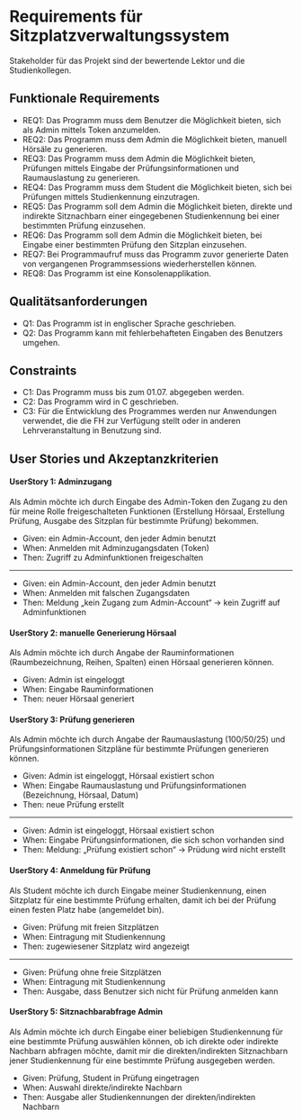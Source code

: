 # Requirements für Sitzplatzverwaltungssystem
Stakeholder für das Projekt sind der bewertende Lektor und die Studienkollegen.

## Funktionale Requirements
- REQ1: Das Programm muss dem Benutzer die Möglichkeit bieten, sich als Admin mittels Token anzumelden.
- REQ2: Das Programm muss dem Admin die Möglichkeit bieten, manuell Hörsäle zu generieren.
- REQ3: Das Programm muss dem Admin die Möglichkeit bieten, Prüfungen mittels Eingabe der Prüfungsinformationen und Raumauslastung zu generieren.
- REQ4: Das Programm muss dem Student die Möglichkeit bieten, sich bei Prüfungen mittels Studienkennung einzutragen.
- REQ5: Das Programm soll dem Admin die Möglichkeit bieten, direkte und indirekte Sitznachbarn einer eingegebenen Studienkennung bei einer bestimmten Prüfung einzusehen.
- REQ6: Das Programm soll dem Admin die Möglichkeit bieten, bei Eingabe einer bestimmten Prüfung den Sitzplan einzusehen.
- REQ7: Bei Programmaufruf muss das Programm zuvor generierte Daten von vergangenen Programmsessions wiederherstellen können.
- REQ8: Das Programm ist eine Konsolenapplikation.

## Qualitätsanforderungen
- Q1: Das Programm ist in englischer Sprache geschrieben.
- Q2: Das Programm kann mit fehlerbehafteten Eingaben des Benutzers umgehen.

## Constraints
- C1: Das Programm muss bis zum 01.07. abgegeben werden.
- C2: Das Programm wird in C geschrieben.
- C3: Für die Entwicklung des Programmes werden nur Anwendungen verwendet, die die FH zur Verfügung stellt oder in anderen Lehrveranstaltung in Benutzung sind.

## User Stories und Akzeptanzkriterien
#### UserStory 1: Adminzugang
Als Admin möchte ich durch Eingabe des Admin-Token den Zugang zu den für meine Rolle freigeschalteten Funktionen (Erstellung Hörsaal, Erstellung Prüfung, Ausgabe des Sitzplan für
bestimmte Prüfung) bekommen.
- Given: ein Admin-Account, den jeder Admin benutzt
- When: Anmelden mit Adminzugangsdaten (Token)
- Then: Zugriff zu Adminfunktionen freigeschalten
---
- Given: ein Admin-Account, den jeder Admin benutzt
- When: Anmelden mit falschen Zugangsdaten
- Then: Meldung „kein Zugang zum Admin-Account“ -> kein Zugriff auf Adminfunktionen
#### UserStory 2: manuelle Generierung Hörsaal
Als Admin möchte ich durch Angabe der Rauminformationen (Raumbezeichnung, Reihen, Spalten)
einen Hörsaal generieren können.
- Given: Admin ist eingeloggt
- When: Eingabe Rauminformationen
- Then: neuer Hörsaal generiert
#### UserStory 3: Prüfung generieren
Als Admin möchte ich durch Angabe der Raumauslastung (100/50/25) und Prüfungsinformationen
Sitzpläne für bestimmte Prüfungen generieren können.
- Given: Admin ist eingeloggt, Hörsaal existiert schon
- When: Eingabe Raumauslastung und Prüfungsinformationen (Bezeichnung, Hörsaal, Datum)
- Then: neue Prüfung erstellt
---
- Given: Admin ist eingeloggt, Hörsaal existiert schon
- When: Eingabe Prüfungsinformationen, die sich schon vorhanden sind
- Then: Meldung: „Prüfung existiert schon“ -> Prüdung wird nicht erstellt
#### UserStory 4: Anmeldung für Prüfung
Als Student möchte ich durch Eingabe meiner Studienkennung, einen Sitzplatz für eine bestimmte
Prüfung erhalten, damit ich bei der Prüfung einen festen Platz habe (angemeldet bin).
- Given: Prüfung mit freien Sitzplätzen
- When: Eintragung mit Studienkennung
- Then: zugewiesener Sitzplatz wird angezeigt
---
- Given: Prüfung ohne freie Sitzplätzen
- When: Eintragung mit Studienkennung
- Then: Ausgabe, dass Benutzer sich nicht für Prüfung anmelden kann
#### UserStory 5: Sitznachbarabfrage Admin
Als Admin möchte ich durch Eingabe einer beliebigen Studienkennung für eine bestimmte Prüfung
auswählen können, ob ich direkte oder indirekte Nachbarn abfragen möchte, damit mir die
direkten/indirekten Sitznachbarn jener Studienkennung für eine bestimmte Prüfung ausgegeben
werden.
- Given: Prüfung, Student in Prüfung eingetragen
- When: Auswahl direkte/indirekte Nachbarn
- Then: Ausgabe aller Studienkennungen der direkten/indirekten Nachbarn
